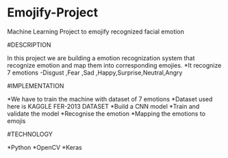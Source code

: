 # Emojify-Project
Machine Learning Project to emojify recognized facial emotion

#DESCRIPTION

  In this project we are building a emotion recognization system that recognize emotion and map them into corresponding emojies.
  *It recognize 7 emotions -Disgust ,Fear ,Sad ,Happy,Surprise,Neutral,Angry
  
  
  
  
#IMPLEMENTATION

  *We have to train the machine with dataset of 7 emotions
  *Dataset used here is KAGGLE FER-2013 DATASET
  *Build a CNN model
  *Train and validate the model
  *Recognise the emotion
  *Mapping the emotions to emojis
  
  
  
#TECHNOLOGY

 *Python
 *OpenCV
 *Keras
